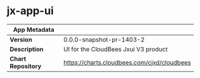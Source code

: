 # jx-app-ui

|App Metadata||
|---|---|
| **Version** | 0.0.0-snapshot-pr-1403-2 |
| **Description** | UI for the CloudBees Jxui V3 product |
| **Chart Repository** | https://charts.cloudbees.com/cjxd/cloudbees |
